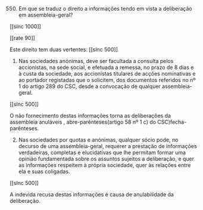 550. Em  que  se traduz o direito  a informações  tendo  em vista a deliberação em assembleia-geral?

[[slnc 1000]]

[[rate 90]]

Este direito  tem duas  vertentes:
[[slnc 500]]

1)  Nas  sociedades  anónimas,  deve ser  facultada a consulta pelos  accionistas, na  sede  social,  e  efetuada  a  remessa,  no  prazo  de  8  dias  e  à  custa  da sociedade,  aos  accionistas  titulares  de  acções  nominativas  e  ao  portador registadas  que  o solicitem,  dos  documentos  referidos  no nº 1 do  artigo 289 do  CSC,  desde  a  convocação  de  qualquer  assembleia-geral.

[[slnc 500]]

O  não fornecimento  destas  informações  torna  as  deliberações  da  assembleia anuláveis  , abre-parênteses(artigo 58 nº  1 c) do CSC)fecha-parênteses.

2)  Nas  sociedades por  quotas e anónimas,  qualquer  sócio pode, no  decurso de  uma  assembleia-geral,  requerer  a prestação de  informações  verdadeiras, completas e elucidativas que lhe permitam  formar  uma  opinião  fundamentada sobre  os assuntos  sujeitos  a deliberação,  e quer  as  informações  respeitem  à própria  sociedade,  quer  às  relações  entre  ela  e  suas  coligadas.

[[slnc 500]]

A  indevida recusa destas informações  é causa de anulabilidade  da deliberação.
